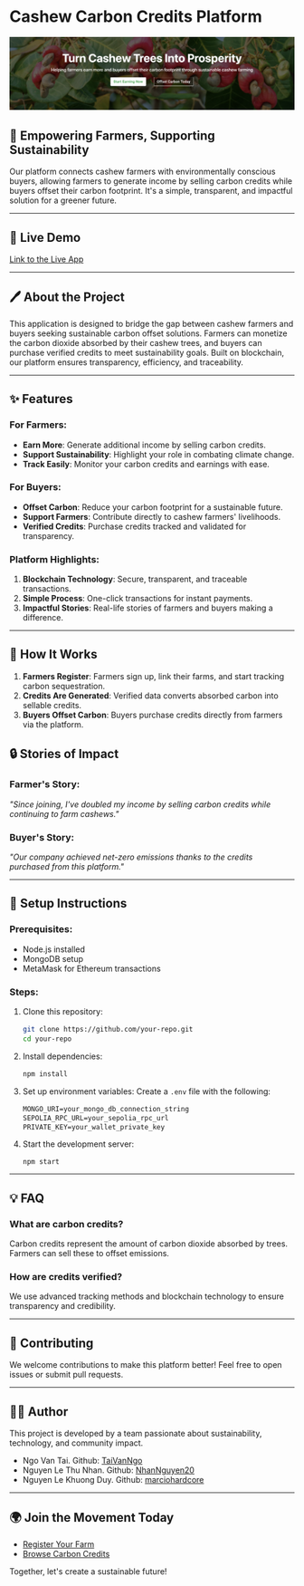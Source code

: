 # Cashew Carbon Credits Platform

![Cashew Farming Platform](/images/image.png "Turn Cashew Trees Into Prosperity")

## 🌱 **Empowering Farmers, Supporting Sustainability**

Our platform connects cashew farmers with environmentally conscious buyers, allowing farmers to generate income by selling carbon credits while buyers offset their carbon footprint. It's a simple, transparent, and impactful solution for a greener future.

---

## 🔗 **Live Demo**

[Link to the Live App](#)

---

## 🖊️ **About the Project**

This application is designed to bridge the gap between cashew farmers and buyers seeking sustainable carbon offset solutions. Farmers can monetize the carbon dioxide absorbed by their cashew trees, and buyers can purchase verified credits to meet sustainability goals. Built on blockchain, our platform ensures transparency, efficiency, and traceability.

---

## ✨ **Features**

### For Farmers:

- **Earn More**: Generate additional income by selling carbon credits.
- **Support Sustainability**: Highlight your role in combating climate change.
- **Track Easily**: Monitor your carbon credits and earnings with ease.

### For Buyers:

- **Offset Carbon**: Reduce your carbon footprint for a sustainable future.
- **Support Farmers**: Contribute directly to cashew farmers' livelihoods.
- **Verified Credits**: Purchase credits tracked and validated for transparency.

### Platform Highlights:

1. **Blockchain Technology**: Secure, transparent, and traceable transactions.
2. **Simple Process**: One-click transactions for instant payments.
3. **Impactful Stories**: Real-life stories of farmers and buyers making a difference.

---

## 🚀 **How It Works**

1. **Farmers Register**: Farmers sign up, link their farms, and start tracking carbon sequestration.
2. **Credits Are Generated**: Verified data converts absorbed carbon into sellable credits.
3. **Buyers Offset Carbon**: Buyers purchase credits directly from farmers via the platform.

## 🔒 **Stories of Impact**

### Farmer's Story:

_"Since joining, I've doubled my income by selling carbon credits while continuing to farm cashews."_

### Buyer's Story:

_"Our company achieved net-zero emissions thanks to the credits purchased from this platform."_

---

## 🔧 **Setup Instructions**

### Prerequisites:

- Node.js installed
- MongoDB setup
- MetaMask for Ethereum transactions

### Steps:

1. Clone this repository:
   ```bash
   git clone https://github.com/your-repo.git
   cd your-repo
   ```
2. Install dependencies:
   ```bash
   npm install
   ```
3. Set up environment variables:
   Create a `.env` file with the following:
   ```env
   MONGO_URI=your_mongo_db_connection_string
   SEPOLIA_RPC_URL=your_sepolia_rpc_url
   PRIVATE_KEY=your_wallet_private_key
   ```
4. Start the development server:
   ```bash
   npm start
   ```

---

## 💡 **FAQ**

### What are carbon credits?

Carbon credits represent the amount of carbon dioxide absorbed by trees. Farmers can sell these to offset emissions.

### How are credits verified?

We use advanced tracking methods and blockchain technology to ensure transparency and credibility.

---

## 💚 **Contributing**

We welcome contributions to make this platform better! Feel free to open issues or submit pull requests.

---

## 👨‍💻 **Author**

This project is developed by a team passionate about sustainability, technology, and community impact.

- Ngo Van Tai. Github: [TaiVanNgo](https://github.com/TaiVanNgo)
- Nguyen Le Thu Nhan. Github: [NhanNguyen20](https://github.com/NhanNguyen20)
- Nguyen Le Khuong Duy. Github: [marciohardcore](https://github.com/marciohardcore)

---

## 🌍 **Join the Movement Today**

- [Register Your Farm](#)
- [Browse Carbon Credits](#)

Together, let's create a sustainable future!
